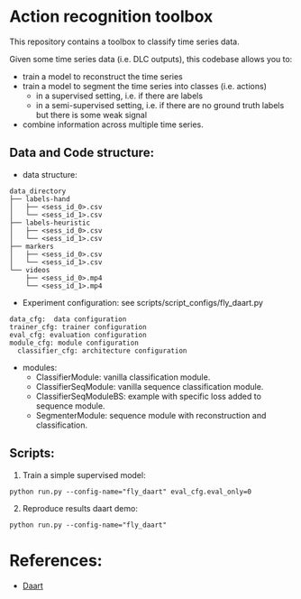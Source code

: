 

# Action recognition toolbox

This repository contains a toolbox to classify time series data.

Given some time series data (i.e. DLC outputs), this codebase allows you to: 
- train a model to reconstruct the time series 
- train a model to segment the time series into classes (i.e. actions)
  - in a supervised setting, i.e. if there are labels
  - in a semi-supervised setting, i.e. if there are no ground truth labels but there is some weak signal
- combine information across multiple time series.

## Data and Code structure:
- data structure:

```
data_directory
├── labels-hand
│   ├── <sess_id_0>.csv
│   └── <sess_id_1>.csv
├── labels-heuristic
│   ├── <sess_id_0>.csv
│   └── <sess_id_1>.csv
├── markers
│   ├── <sess_id_0>.csv
│   └── <sess_id_1>.csv
└── videos
    ├── <sess_id_0>.mp4
    └── <sess_id_1>.mp4
```
- Experiment configuration: 
  see scripts/script_configs/fly_daart.py
```
data_cfg:  data configuration
trainer_cfg: trainer configuration
eval_cfg: evaluation configuration
module_cfg: module configuration
  classifier_cfg: architecture configuration
```

- modules:
  - ClassifierModule: vanilla classification module.
  - ClassifierSeqModule: vanilla sequence classification module.
  - ClassifierSeqModuleBS: example with specific loss added to sequence module.
  - SegmenterModule: sequence module with reconstruction and classification.

## Scripts:
1. Train a simple supervised model:
```
python run.py --config-name="fly_daart" eval_cfg.eval_only=0
```
2. Reproduce results daart demo:
```
python run.py --config-name="fly_daart"
```

# References:
- [Daart](https://github.com/themattinthehatt/daart)